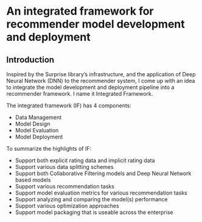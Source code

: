 # An integrated framework for recommender model development and deployment

## Introduction

Inspired by the Surprise library’s infrastructure, and the application of Deep Neural Network (DNN) to the recommender system, I come up with an idea to integrate the model development and deployment pipeline into a recommender framework. I name it Integrated Framework.

The integrated framework (IF) has 4 components:
* Data Management
* Model Design
* Model Evaluation
* Model Deployment

To summarize the highlights of IF:
* Support both explicit rating data and implicit rating data
* Support various data splitting schemes
* Support both Collaborative Filtering models and Deep Neural Network based models
* Support various recommendation tasks
* Support model evaluation metrics for various recommendation tasks
* Support analyzing and comparing the model(s) performance
* Support various optimization approaches
* Support model packaging that is useable across the enterprise
